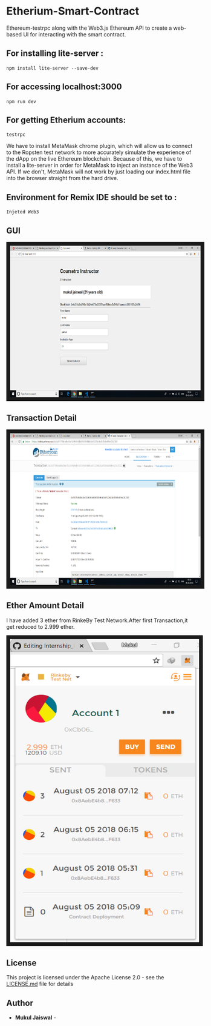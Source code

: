 # Etherium-Smart-Contract
Ethereum-testrpc along with the Web3.js Ethereum API to create a web-based UI for interacting with the smart contract.

## For installing lite-server :

```
npm install lite-server --save-dev
```
 
## For accessing localhost:3000
```
npm run dev 
```

## For getting Etherium accounts:
```
testrpc
```

We have to install MetaMask chrome plugin, which will allow us to connect to the Ropsten test network to more accurately simulate the experience of the dApp on the live Ethereum blockchain. Because of this, we have to install a lite-server in order for MetaMask to inject an instance of the Web3 API. If we don't, MetaMask will not work by just loading our index.html file into the browser straight from the hard drive.

## Environment for Remix IDE should be set to :

```
Injeted Web3
```
## GUI
<img src="frontend.png" 
alt="IMAGE ALT TEXT HERE" width="800" height="400" border="10" />

## Transaction Detail

<img src="transaction.png" 
alt="IMAGE ALT TEXT HERE" width="800" height="400" border="10" />

## Ether Amount Detail

I have added 3 ether from RinkeBy Test Network.After first Transaction,it get reduced to 2.999 ether.

<img src="metamask.png" 
alt="IMAGE ALT TEXT HERE" width="500" height="800" border="10" style="align:center"/>

## License

This project is licensed under the Apache License 2.0  - see the [LICENSE.md](LICENSE.md) file for details

## Author

* **Mukul Jaiswal** -
